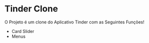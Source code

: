 # Tinder Clone

O Projeto é um clone do Aplicativo Tinder com as Seguintes Funções!

- Card Slider
- Menus

